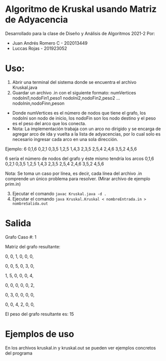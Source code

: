# Algoritmo de Kruskal usando Matriz de Adyacencia
Desarrollado para la clase de Diseño y Análisis de Algoritmos 2021-2
Por: 
* Juan Andrés Romero C - 202013449
* Luccas Rojas - 201923052

# Uso:
1. Abrir una terminal del sistema donde se encuentra el archivo Kruskal.java
2. Guardar un archivo .in con el siguiente formato:
numVertices nodoIni1,nodoFin1,peso1 nodoIni2,nodoFin2,peso2 ... nodoInin,nodoFinn,peson

- Donde numVertices es el número de nodos que tiene el grafo, los nodoIni son nodo de inicio, los nodoFin son los nodo destino y el peso es el peso del arco que los conecta.
- Nota: La implementación trabaja con un arco no dirigido y se encarga de agregar arco de ida y vuelta a la lista de adyacencias, por lo cual solo es necesario ingresar cada arco en una sola dirección.

Ejemplo:
6 0,1,6 0,2,1 0,3,5 1,2,5 1,4,3 2,3,5 2,5,4 2,4,6 3,5,2 4,5,6

6 sería el número de nodos del grafo y éste mismo tendría los arcos
0,1,6
0,2,1
0,3,5
1,2,5
1,4,3
2,3,5
2,5,4
2,4,6
3,5,2
4,5,6

Nota: Se toma un caso por línea, es decir, cada línea del archivo .in comprende un único problema para resolver. (Mirar archivo de ejemplo prim.in)

3. Ejecutar el comando `javac Kruskal.java -d .`
4. Ejecutar el comando `java Kruskal.Kruskal < nombreEntrada.in > nombreSalida.out`

# Salida
Grafo Caso #: 1

Matriz del grafo resultante: 

0, 0, 1, 0, 0, 0, 

0, 0, 5, 0, 3, 0, 

1, 5, 0, 0, 0, 4, 

0, 0, 0, 0, 0, 2, 

0, 3, 0, 0, 0, 0, 

0, 0, 4, 2, 0, 0, 

El peso del grafo resultante es: 15

# Ejemplos de uso
En los archivos kruskal.in y kruskal.out se pueden ver ejemplos concretos del programa